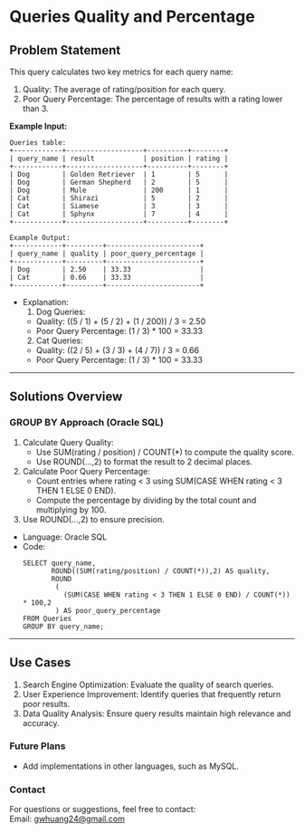 # **Queries Quality and Percentage**

## **Problem Statement**
This query calculates two key metrics for each query name:
1. Quality: The average of rating/position for each query.
2. Poor Query Percentage: The percentage of results with a rating lower than 3.  

**Example Input:**
  ```
  Queries table:
  +------------+-------------------+----------+--------+
  | query_name | result            | position | rating |
  +------------+-------------------+----------+--------+
  | Dog        | Golden Retriever  | 1        | 5      |
  | Dog        | German Shepherd   | 2        | 5      |
  | Dog        | Mule              | 200      | 1      |
  | Cat        | Shirazi           | 5        | 2      |
  | Cat        | Siamese           | 3        | 3      |
  | Cat        | Sphynx            | 7        | 4      |
  +------------+-------------------+----------+--------+

  Example Output:
  +------------+---------+-----------------------+
  | query_name | quality | poor_query_percentage |
  +------------+---------+-----------------------+
  | Dog        | 2.50    | 33.33                 |
  | Cat        | 0.66    | 33.33                 |
  +------------+---------+-----------------------+
  ```
  
- Explanation:
  1. Dog Queries:
    - Quality: ((5 / 1) + (5 / 2) + (1 / 200)) / 3 = 2.50
	- Poor Query Percentage: (1 / 3) * 100 = 33.33
  2. Cat Queries:
    - Quality: ((2 / 5) + (3 / 3) + (4 / 7)) / 3 = 0.66
	- Poor Query Percentage: (1 / 3) * 100 = 33.33  
	
---

## **Solutions Overview**
### **GROUP BY Approach (Oracle SQL)**
1. Calculate Query Quality:
   - Use SUM(rating / position) / COUNT(*) to compute the quality score.
   - Use ROUND(...,2) to format the result to 2 decimal places.
2. Calculate Poor Query Percentage:
   - Count entries where rating < 3 using SUM(CASE WHEN rating < 3 THEN 1 ELSE 0 END).
   - Compute the percentage by dividing by the total count and multiplying by 100.
3. Use ROUND(...,2) to ensure precision.
   
- Language: Oracle SQL
- Code:
  ```
  SELECT query_name, 
         ROUND((SUM(rating/position) / COUNT(*)),2) AS quality,
         ROUND
          (
            (SUM(CASE WHEN rating < 3 THEN 1 ELSE 0 END) / COUNT(*)) * 100,2
          ) AS poor_query_percentage
  FROM Queries
  GROUP BY query_name;
  ```
  
---

## **Use Cases**
1. Search Engine Optimization: Evaluate the quality of search queries.
2. User Experience Improvement: Identify queries that frequently return poor results.
3. Data Quality Analysis: Ensure query results maintain high relevance and accuracy.  

### **Future Plans**
- Add implementations in other languages, such as MySQL.
  
### **Contact**
For questions or suggestions, feel free to contact:  
Email: gwhuang24@gmail.com
